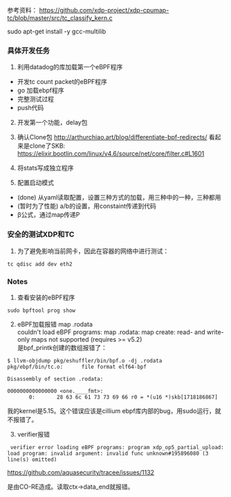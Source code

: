 
参考资料：
https://github.com/xdp-project/xdp-cpumap-tc/blob/master/src/tc_classify_kern.c

sudo apt-get install -y gcc-multilib

### 具体开发任务
1. 利用datadog的库加载第一个eBPF程序  
- 开发tc count packet的eBPF程序  
- go 加载ebpf程序  
- 完整测试过程  
- push代码  

2. 开发第一个功能，delay包  


3. 确认Clone包
http://arthurchiao.art/blog/differentiate-bpf-redirects/
看起来是clone了SKB:
https://elixir.bootlin.com/linux/v4.6/source/net/core/filter.c#L1601

4. 将stats写成独立程序

5. 配置启动模式
- (done) 从yaml读取配置，设置三种方式的加载，用三种中的一种，三种都用
- (暂时为了性能) a/b的设置，用constaint传递到代码
- β公式，通过map传递P


### 安全的测试XDP和TC
1. 为了避免影响当前网卡，因此在容器的网络中进行测试：
```
tc qdisc add dev eth2 
```

### Notes
1. 查看安装的eBPF程序
```
sudo bpftool prog show
```


2. eBPF加载报错 map .rodata  
couldn't load eBPF programs: map .rodata: map create: read- and write-only maps not supported (requires >= v5.2)  
是bpf_printk创建的数组报错了：   
```
$ llvm-objdump pkg/eshuffler/bin/bpf.o -dj .rodata
pkg/ebpf/bin/tc.o:      file format elf64-bpf

Disassembly of section .rodata:

0000000000000000 <one.____fmt>:
       0:       28 63 6c 61 73 73 69 66 r0 = *(u16 *)skb[1718186867]
```
我的kernel是5.15。这个错误应该是cillium ebpf库内部的bug，用sudo运行，就不报错了。  


3. verifier报错  
```
 verifier error loading eBPF programs: program xdp_op5_partial_upload: load program: invalid argument: invalid func unknown#195896080 (3 line(s) omitted)
```
https://github.com/aquasecurity/tracee/issues/1132

是由CO-RE造成。读取ctx->data_end就报错。